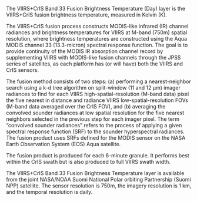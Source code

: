 The VIIRS+CrIS Band 33 Fusion Brightness Temperature (Day) layer is the VIIRS+CrIS fusion brightness temperature, measured in Kelvin (K).

The VIIRS+CrIS fusion process constructs MODIS-like infrared (IR) channel radiances and brightness temperatures for VIIRS at M-band (750m) spatial resolution, where brightness temperatures are constructed using the Aqua MODIS channel 33 (13.3-micron) spectral response function. The goal is to provide continuity of the MODIS IR absorption channel record by supplementing VIIRS with MODIS-like fusion channels through the JPSS series of satellites, as each platform has (or will have) both the VIIRS and CrIS sensors.

The fusion method consists of two steps: (a) performing a nearest-neighbor search using a k-d tree algorithm on split-window (11 and 12 µm) imager radiances to find for each VIIRS high-spatial-resolution (M-band data) pixel the five nearest in distance and radiance VIIRS low-spatial-resolution FOVs (M-band data averaged over the CrIS FOV), and (b) averaging the convolved sounder radiances at low spatial resolution for the five nearest neighbors selected in the previous step for each imager pixel. The term “convolved sounder radiances” refers to the process of applying a given spectral response function (SRF) to the sounder hyperspectral radiances. The fusion product uses SRFs defined for the MODIS sensor on the NASA Earth Observation System (EOS) Aqua satellite.

The fusion product is produced for each 6-minute granule. It performs best within the CrIS swath but is also produced to full VIIRS swath width.

The VIIRS+CrIS Band 33 Fusion Brightness Temperature layer is available from the joint NASA/NOAA Suomi National Polar orbiting Partnership (Suomi NPP) satellite. The sensor resolution is 750m, the imagery resolution is 1 km, and the temporal resolution is daily.